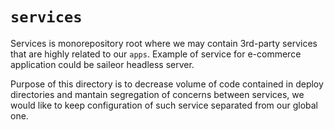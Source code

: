 # `services`

Services is monorepository root where we may contain 3rd-party services that are highly related to our `apps`. Example of service for e-commerce application could be saileor headless server.

Purpose of this directory is to decrease volume of code contained in deploy directories and mantain segregation of concerns between services, we would like to keep configuration of such service separated from our global one.